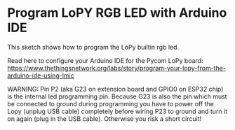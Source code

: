 # Program LoPY RGB LED with Arduino IDE
This sketch shows how to program the LoPy builtin rgb led.

Read here to configure your Arduino IDE for the Pycom LoPy board:
https://www.thethingsnetwork.org/labs/story/program-your-lopy-from-the-arduino-ide-using-lmic

WARNING: Pin P2 (aka G23 on extension board and GPIO0 on ESP32 chip) is the internal led 
programming pin. Because G23 is also the pin which must be connected to ground during 
programming you have to power off the Lopy (unplug USB cable) completely before wiring P23 
to ground and turn it on again (plug in the USB cable). Otherwise you risk a short circuit!   
